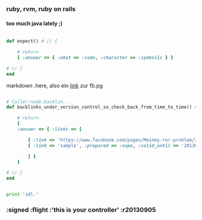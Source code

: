 ### ruby, rvm, ruby on rails

#### too much java lately ;)

``` ruby

def expect() # // {

    # return
    { :answer => { :what => :code, :character => :symbolic } }

# // }
end
```

markdown .here, also ein [link](https://www.facebook.com/pages/Meinmy-ror-problem/238721392817171) zur fb.pg

``` ruby

# Caller:node.backlin...
def backlinks_under_version_control_so_check_back_from_time_to_time() # // {

    # return
    {
    :answer => { :links => [

        { :link => 'https://www.facebook.com/pages/Meinmy-ror-problem/238721392817171', :instanceof => URI.encode( :url.to_s ) },
        { :link => 'sample', :prepared => :nope, :valid_until => '20130905', :last_checked => '20130905' }

        ] }
    }

# // }
end

```

``` python

print 'zdl.'

```

### :signed :flight :'this is your controller' :r20130905
